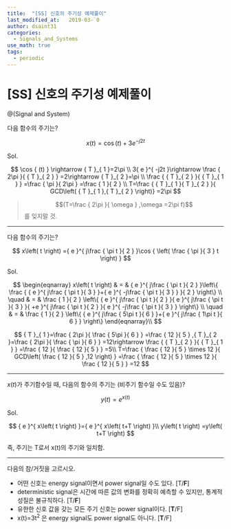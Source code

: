```yaml
---
title:  "[SS] 신호의 주기성 예제풀이"
last_modified_at:   2019-03-`0
author: dsaint31
categories: 
  - Signals_and_Systems
use_math: true
tags: 
  - periodic
---
```


# [SS] 신호의 주기성 예제풀이
@(Signal and System)

다음 함수의 주기는?

$$x\left( t \right) =\cos { (t) } +3{ e }^{ -j2t }$$

Sol.

$$
\cos { (t) } \rightarrow { T }_{ 1 }=2\pi \\ 
3{ e }^{ -j2t }\rightarrow \frac { 2\pi }{ { T }_{ 2 } } =2\rightarrow { T }_{ 2 }=\pi \\ 
\frac { { T }_{ 2 } }{ { T }_{ 1 } } =\frac { \pi }{ 2\pi } =\frac { 1 }{ 2 } \\ 
T=\frac { { T }_{ 1 }{ T }_{ 2 } }{ GCD\left( { T }_{ 1 },{ T }_{ 2 } \right)} =2\pi
$$

> $$(T=\frac { 2\pi }{ \omega } ,\omega =2\pi f)$$를 잊지말 것.

----

다음 함수의 주기는?

$$
x\left( t \right) ={ e }^{ j\frac { \pi t }{ 2 } }\cos { \left( \frac { \pi }{ 3 } t \right) } 
$$

Sol.

$$
\begin{eqnarray} 
x\left( t \right) & = & { e }^{ j\frac { \pi t }{ 2 } }\left\{ \frac { { e }^{ j\frac { \pi t }{ 3 } }+{ e }^{ -j\frac { \pi t }{ 3 } } }{ 2 } \right\} \\ 
\quad & = & \frac { 1 }{ 2 } \left\{ { e }^{ j\frac { \pi t }{ 2 } }{ e }^{ j\frac { \pi t }{ 3 } }{ +e }^{ j\frac { \pi t }{ 2 } }{ e }^{ -j\frac { \pi t }{ 3 } } \right\} \\ 
\quad & = & \frac { 1 }{ 2 } \left\{ { e }^{ j\frac { 5\pi t }{ 6 } }+{ e }^{ j\frac { 1\pi t }{ 6 } } \right\} \end{eqnarray}\\ 
$$

$$
{ T }_{ 1 }=\frac { 2\pi }{ \frac { 5\pi }{ 6 } } =\frac { 12 }{ 5 } ,{ T }_{ 2 }=\frac { 2\pi }{ \frac { \pi }{ 6 } } =12\rightarrow \frac { { T }_{ 2 } }{ { T }_{ 1 } } =\frac { 12 }{ \frac { 12 }{ 5 } } =5\\ 
T=\frac { \frac { 12 }{ 5 } \times 12 }{ GCD\left( \frac { 12 }{ 5 } ,12 \right) } =\frac { \frac { 12 }{ 5 } \times 12 }{ \frac { 12 }{ 5 } } =12
$$

----

$x(t)$가 주기함수일 때, 다음의 함수의 주기는 (비주기 함수일 수도 있음)?

$$
y\left( t \right) ={ e }^{ x\left( t \right) }
$$

Sol.

$$
{ e }^{ x\left( t \right) }={ e }^{ x\left( t+T \right) }\\ y\left( t \right) =y\left( t+T \right) 
$$

즉, 주기는 T로서 x(t)의 주기와 일치함.

----

다음의 참/거짓을 고르시오.

* 어떤 신호는 energy signal이면서 power signal일 수도 있다. [T/**F**]
* deterministic signal은 시간에 따른 값의 변화를 정확히 예측할 수 있지만, 통계적 성질은 불규칙하다. [T/**F**]
* 유한한 신호 값을 갖는 모든 주기 신호는 power signal이다. [**T**/F]
* x(t)=3t<sup>2</sup> 은 energy signal도 power signal도 아니다. [**T**/F]
